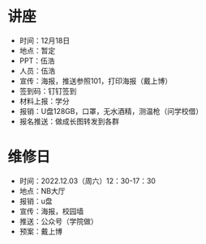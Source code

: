 # 讲座

- 时间：12月18日
- 地点：暂定
- PPT：伍浩
- 人员：伍浩
- 宣传：海报，推送参照101，打印海报（戴上博）
- 签到码：钉钉签到
- 材料上报：学分
- 报销：U盘128GB，口罩，无水酒精，测温枪（问学校借）
- 报名推送：做成长图转发到各群

# 维修日

- 时间：2022.12.03（周六）12：30-17：30
- 地点：NB大厅
- 报销：u盘
- 宣传：海报，校园墙
- 推送：公众号（学院做）
- 预案：戴上博
